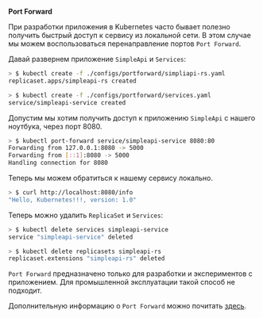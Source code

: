 **Port Forward**

При разработки приложения в Kubernetes часто бывает полезно получить быстрый доступ к сервису из локальной сети. В этом случае мы можем воспользоваться перенаправление портов `Port Forward`. 

Давай развернем приложение `SimpleApi` и `Services`:

```bash
> $ kubectl create -f ./configs/portforward/simpliapi-rs.yaml
replicaset.apps/simpleapi-rs created

> $ kubectl create -f ./configs/portforward/services.yaml
service/simpleapi-service created
```

Допустим мы хотим получить доступ к приложению `SimpleApi` с нашего ноутбука, через порт 8080.

```bash
> $ kubectl port-forward service/simpleapi-service 8080:80
Forwarding from 127.0.0.1:8080 -> 5000
Forwarding from [::1]:8080 -> 5000
Handling connection for 8080
```

Теперь мы можем обратиться к нашему сервису локально.

```bash
> $ curl http://localhost:8080/info
"Hello, Kubernetes!!!, version: 1.0"
```

Теперь можно удалить `ReplicaSet` и `Services`:

```bash
> $ kubectl delete services simpleapi-service
service "simpleapi-service" deleted

> $ kubectl delete replicasets simpleapi-rs
replicaset.extensions "simpleapi-rs" deleted
```

`Port Forward` предназначено только для разработки и экспериментов с приложением. Для промышленной эксплуатации такой способ не подходит.

Дополнительную информацию о `Port Forward` можно почитать [здесь](https://kubernetes.io/docs/tasks/access-application-cluster/port-forward-access-application-cluster/).